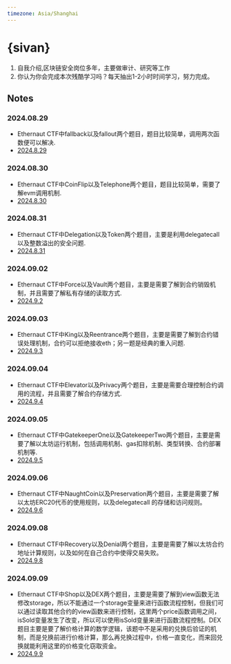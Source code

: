 ```yaml
---
timezone: Asia/Shanghai
---
```


# {sivan}

1. 自我介绍,区块链安全岗位多年，主要做审计、研究等工作
2. 你认为你会完成本次残酷学习吗？每天抽出1-2小时时间学习，努力完成。

## Notes

<!-- Content_START -->

### 2024.08.29
- Ethernaut CTF中fallback以及fallout两个题目，题目比较简单，调用两次函数便可以解决.
- [2024.8.29](./Writeup/Sivan/2024.8.29)
### 2024.08.30
- Ethernaut CTF中CoinFlip以及Telephone两个题目，题目比较简单，需要了解evm调用机制.
- [2024.8.30](./Writeup/Sivan/2024.8.30)
### 2024.08.31
- Ethernaut CTF中Delegation以及Token两个题目，主要是利用delegatecall以及整数溢出的安全问题.
- [2024.8.31](./Writeup/Sivan/2024.8.31)
### 2024.09.02
- Ethernaut CTF中Force以及Vault两个题目，主要是需要了解到合约销毁机制，并且需要了解私有存储的读取方式.
- [2024.9.2](./Writeup/Sivan/2024.9.2)
### 2024.09.03
- Ethernaut CTF中King以及Reentrance两个题目，主要是需要了解到合约错误处理机制，合约可以拒绝接收eth；另一题是经典的重入问题.
- [2024.9.3](./Writeup/Sivan/2024.9.3)
### 2024.09.04
- Ethernaut CTF中Elevator以及Privacy两个题目，主要是需要合理控制合约调用的流程，并且需要了解合约存储方式.
- [2024.9.4](./Writeup/Sivan/2024.9.4)
### 2024.09.05
- Ethernaut CTF中GatekeeperOne以及GatekeeperTwo两个题目，主要是需要了解以太坊运行机制，包括调用机制、gas扣除机制、类型转换、合约部署机制等.
- [2024.9.5](./Writeup/Sivan/2024.9.5)
### 2024.09.06
- Ethernaut CTF中NaughtCoin以及Preservation两个题目，主要是需要了解以太坊ERC20代币的使用规则，以及delegatecall 的存储和访问规则。
- [2024.9.6](./Writeup/Sivan/2024.9.6)
### 2024.09.08
- Ethernaut CTF中Recovery以及Denial两个题目，主要是需要了解以太坊合约地址计算规则，以及如何在自己合约中使得交易失败。
- [2024.9.8](./Writeup/Sivan/2024.9.8)
### 2024.09.09
- Ethernaut CTF中Shop以及DEX两个题目，主要是需要了解到view函数无法修改storage，所以不能通过一个storage变量来进行函数流程控制，但我们可以通过读取其他合约的view函数来进行控制，这里两个price函数调用之间，isSold变量发生了改变，所以可以使用isSold变量来进行函数流程控制。DEX题目主要是要了解价格计算的数学逻辑，该题中不是采用的兑换后验证的机制，而是兑换前进行价格计算，那么再兑换过程中，价格一直变化，而来回兑换就能利用这里的价格变化窃取资金。
- [2024.9.9](./Writeup/Sivan/2024.9.9)
<!-- Content_END -->
